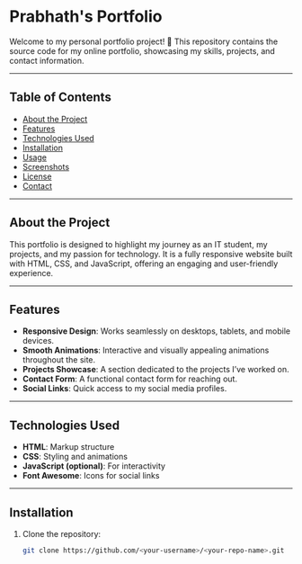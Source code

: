 # Prabhath's Portfolio

Welcome to my personal portfolio project! 🎉 This repository contains the source code for my online portfolio, showcasing my skills, projects, and contact information.

---

## Table of Contents

- [About the Project](#about-the-project)
- [Features](#features)
- [Technologies Used](#technologies-used)
- [Installation](#installation)
- [Usage](#usage)
- [Screenshots](#screenshots)
- [License](#license)
- [Contact](#contact)

---

## About the Project

This portfolio is designed to highlight my journey as an IT student, my projects, and my passion for technology. It is a fully responsive website built with HTML, CSS, and JavaScript, offering an engaging and user-friendly experience.

---

## Features

- **Responsive Design**: Works seamlessly on desktops, tablets, and mobile devices.
- **Smooth Animations**: Interactive and visually appealing animations throughout the site.
- **Projects Showcase**: A section dedicated to the projects I’ve worked on.
- **Contact Form**: A functional contact form for reaching out.
- **Social Links**: Quick access to my social media profiles.

---

## Technologies Used

- **HTML**: Markup structure
- **CSS**: Styling and animations
- **JavaScript (optional)**: For interactivity
- **Font Awesome**: Icons for social links

---

## Installation

1. Clone the repository:

   ```bash
   git clone https://github.com/<your-username>/<your-repo-name>.git

